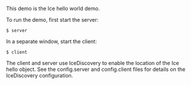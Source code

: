 This demo is the Ice hello world demo.

To run the demo, first start the server:
```
$ server
```
In a separate window, start the client:
```
$ client
```
The client and server use IceDiscovery to enable the location of the
Ice hello object. See the config.server and config.client files for
details on the IceDiscovery configuration.